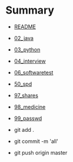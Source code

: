 # Summary

* [README](README.md)

* [02_java](02_java.md)

* [03_python](03_python.md)

* [04_interview](04_interview.md)

* [06_softwaretest](06_softwaretest.md)

* [50_spd](50_spd.md)

* [97_shares](97_shares.md)

* [98_medicine](98_medicine.md)

* [99_passwd](99_passwd.md)

* git add .

* git commit -m 'all'

* git push origin master


